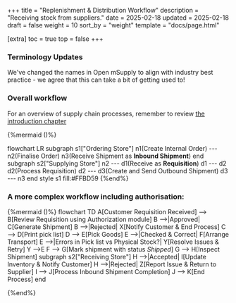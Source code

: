 +++
title = "Replenishment & Distribution Workflow"
description = "Receiving stock from suppliers."
date = 2025-02-18
updated = 2025-02-18
draft = false
weight = 10
sort_by = "weight"
template = "docs/page.html"

[extra]
toc = true
top = false
+++

### Terminology Updates

We've changed the names in Open mSupply to align with industry best practice - we agree that this can take a bit of getting used to!

### Overall workflow

For an overview of supply chain processes, remember to review [the introduction chapter](/docs/introduction/introduction/)

{%mermaid ()%}

flowchart LR
    subgraph s1["Ordering Store"]
        n1(Create Internal Order) --- n2(Finalise Order)
        n3(Receive Shipment as **Inbound Shipment**)
    end
    subgraph s2["Supplying Store"]
        n2 --- d1(Receive as **Requisition**)
        d1 --- d2
        d2(Process Requisition)
        d2 --- d3(Create and Send Outbound Shipment)
        d3 --- n3
    end
    style s1 fill:#FFBD59
{%end%}


### A more complex workflow including authorisation:

{%mermaid ()%}
flowchart TD
  A[Customer Requisition Received] --> B[Review Requisition using Authorization module]
  B -->|Approved| C[Generate Shipment]
  B -->|Rejected| X[Notify Customer & End Process]
  C --> D[Print pick list]
  D --> E[Pick Goods]
  E -->|Checked & Correct| F[Arrange Transport]
  E -->|Errors in 
   Pick list 
   vs 
   Physical Stock?| Y[Resolve Issues & Retry]
  Y -->E
  F --> G[Mark shipment with status _Shipped_]
  G --> H[Inspect Shipment]
subgraph s2["Receiving Store"]
  H -->|Accepted| I[Update Inventory & Notify Customer]
  H -->|Rejected| Z[Report Issue & Return to Supplier]
  I --> J[Process Inbound Shipment Completion]
  J --> K[End Process]
  end

{%end%}